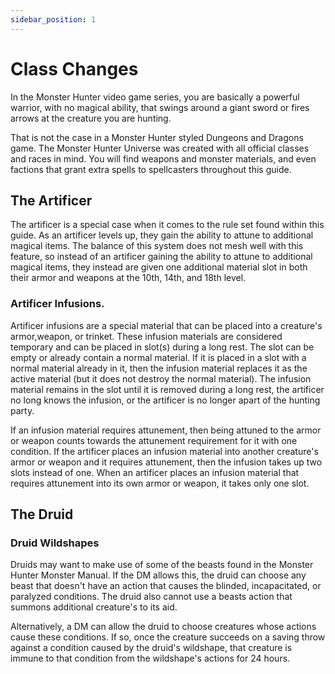```yaml
---
sidebar_position: 1
---
```


# Class Changes

In the Monster Hunter video game series, you are basically a powerful warrior, with no magical ability, that swings around a giant sword or fires arrows at the creature you are hunting.

That is not the case in a Monster Hunter styled Dungeons and Dragons game. The Monster Hunter Universe was created with all official classes and races in mind. You will find weapons and monster materials, and even factions that grant extra spells to spellcasters throughout this guide.

## The Artificer

The artificer is a special case when it comes to the rule set found within this guide. As an artificer levels up, they gain the ability to attune to additional magical items. The balance of this system does not mesh well with this feature, so instead of an artificer gaining the ability to attune to additional magical items, they instead are given one additional material slot in both their armor and weapons at the 10th, 14th, and 18th level.

### Artificer Infusions.

Artificer infusions are a special material that can be placed into a creature's armor,weapon, or trinket. These infusion materials are considered temporary and can be placed in slot(s) during a long rest. The slot can be empty or already contain a normal material. If it is placed in a slot with a normal material already in it, then the infusion material replaces it as the active material (but it does not destroy the normal material). The infusion material remains in the slot until it is removed during a long rest, the artificer no long knows the infusion, or the artificer is no longer apart of the hunting party.

If an infusion material requires attunement, then being attuned to the armor or weapon counts towards the attunement requirement for it with one condition. If the artificer places an infusion material into another creature's armor or weapon and it requires attunement, then the infusion takes up two slots instead of one. When an artificer places an infusion material that requires attunement into its own armor or weapon, it takes only one slot.

## The Druid

### Druid Wildshapes

Druids may want to make use of some of the beasts found in the Monster Hunter Monster Manual. If the DM allows this, the druid can choose any beast that doesn't have an action that causes the blinded, incapacitated, or paralyzed conditions. The druid also cannot use a beasts action that summons additional creature's to its aid.

Alternatively, a DM can allow the druid to choose creatures whose actions cause these conditions. If so, once the creature succeeds on a saving throw against a condition caused by the druid's wildshape, that creature is immune to that condition from the wildshape's actions for 24 hours.